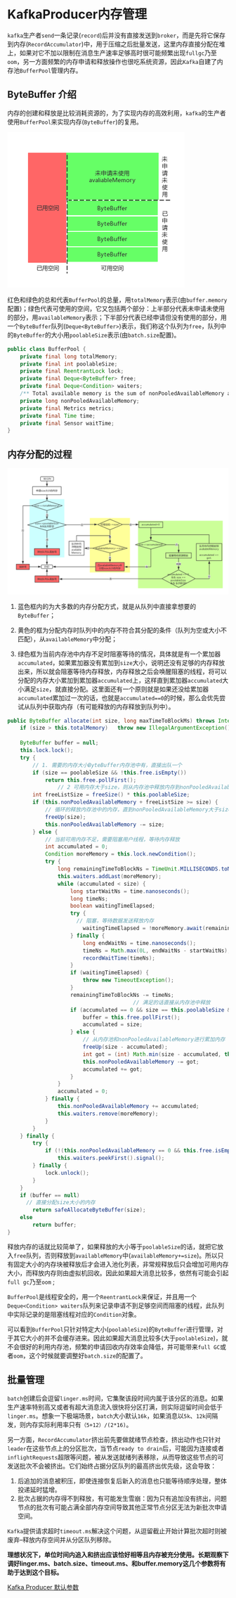 # KafkaProducer内存管理

`kafka`生产者`send`一条记录(`record`)后并没有直接发送到`broker`，而是先将它保存到内存(`RecordAccumulator`)中，用于压缩之后批量发送，这里内存直接分配在堆上，如果对它不加以限制在消息生产速率足够高时很可能频繁出现`fullgc`乃至`oom`，另一方面频繁的内存申请和释放操作也很吃系统资源，因此`Kafka`自建了内存池`BufferPool`管理内存。

## ByteBuffer 介绍

内存的创建和释放是比较消耗资源的，为了实现内存的高效利用，`kafka`的生产者使用`BufferPool`来实现内存(`ByteBuffer`)的复用。

![](img/ProducerMemory.png)

红色和绿色的总和代表`BufferPool`的总量，用`totalMemory`表示(由`buffer.memory`配置)；绿色代表可使用的空间，它又包括两个部分：上半部分代表未申请未使用的部分，用`availableMemory`表示；下半部分代表已经申请但没有使用的部分，用一个`ByteBuffer`队列(`Deque<ByteBuffer>`)表示，我们称这个队列为`free`，队列中的`ByteBuffer`的大小用`poolableSize`表示(由`batch.size`配置)。

```java
public class BufferPool {
    private final long totalMemory;
    private final int poolableSize;
    private final ReentrantLock lock;
    private final Deque<ByteBuffer> free;
    private final Deque<Condition> waiters;
    /** Total available memory is the sum of nonPooledAvailableMemory and the number of byte buffers in free * poolableSize.  */
    private long nonPooledAvailableMemory;
    private final Metrics metrics;
    private final Time time;
    private final Sensor waitTime;
}
```

## 内存分配的过程

![](img/MemoryAllocate.png)

1. 蓝色框内的为大多数的内存分配方式，就是从队列中直接拿想要的`ByteBuffer`；

2. 黄色的框为分配内存时队列中的内存不符合其分配的条件（队列为空或大小不匹配），从`availableMemory`中分配；

3. 绿色框为当前内存池中内存不足时阻塞等待的情况，具体就是有一个累加器`accumulated`，如果累加器没有累加到`size`大小，说明还没有足够的内存释放出来，所以就会阻塞等待内存释放，内存释放之后会唤醒阻塞的线程，将可以分配的内存大小累加到累加器`accumulated`上，这样直到累加器`accumulated`大小满足`size`，就直接分配。这里面还有一个原则就是如果还没给累加器`accumulated`累加过一次的话，也就是`accumulated==0`的时候，那么会优先尝试从队列中获取内存（有可能释放的内存释放到队列中）。

```java
public ByteBuffer allocate(int size, long maxTimeToBlockMs) throws InterruptedException {
    if (size > this.totalMemory)   throw new IllegalArgumentException();

    ByteBuffer buffer = null;
    this.lock.lock();
    try {
        // 1. 需要的内存大小ByteBuffer内存池中有，直接出队一个
        if (size == poolableSize && !this.free.isEmpty())
            return this.free.pollFirst();
				// 2 可用内存大于size，则从内存池中释放内存到nonPooledAvailableMemory中，直接分配size大小的内存
        int freeListSize = freeSize() * this.poolableSize;
        if (this.nonPooledAvailableMemory + freeListSize >= size) {
            // 循环的释放内存池中的内存，直到nonPooledAvailableMemory大于size
            freeUp(size); 
            this.nonPooledAvailableMemory -= size;
        } else {
            // 当前可用内存不足，需要阻塞用户线程，等待内存释放
            int accumulated = 0;
            Condition moreMemory = this.lock.newCondition();
            try {
                long remainingTimeToBlockNs = TimeUnit.MILLISECONDS.toNanos(maxTimeToBlockMs);
                this.waiters.addLast(moreMemory);
                while (accumulated < size) {
                    long startWaitNs = time.nanoseconds();
                    long timeNs;
                    boolean waitingTimeElapsed;
                    try {
                      // 阻塞，等待数据发送释放内存
                        waitingTimeElapsed = !moreMemory.await(remainingTimeToBlockNs, TimeUnit.NANOSECONDS);
                    } finally {
                        long endWaitNs = time.nanoseconds();
                        timeNs = Math.max(0L, endWaitNs - startWaitNs);
                        recordWaitTime(timeNs);
                    }
                    if (waitingTimeElapsed) {
                        throw new TimeoutException();
                    }
                    remainingTimeToBlockNs -= timeNs;
										// 满足的话直接从内存池中释放
                    if (accumulated == 0 && size == this.poolableSize && !this.free.isEmpty()) {
                        buffer = this.free.pollFirst();
                        accumulated = size;
                    } else {
                      	// 从内存池和nonPooledAvailableMemory进行累加内存	
                        freeUp(size - accumulated);
                        int got = (int) Math.min(size - accumulated, this.nonPooledAvailableMemory);
                        this.nonPooledAvailableMemory -= got;
                        accumulated += got;
                    }
                }
                accumulated = 0;
            } finally {
                this.nonPooledAvailableMemory += accumulated;
                this.waiters.remove(moreMemory);
            }
        }
    } finally {
        try {
            if (!(this.nonPooledAvailableMemory == 0 && this.free.isEmpty()) && !this.waiters.isEmpty())
                this.waiters.peekFirst().signal();
        } finally {
            lock.unlock();
        }
    }
    if (buffer == null)
      // 直接分配size大小的内存
        return safeAllocateByteBuffer(size);
    else
        return buffer;
}
```

释放内存的话就比较简单了，如果释放的大小等于`poolableSize`的话，就把它放入`free`队列，否则释放到`availableMemory`中(`availableMemory+=size`)。所以只有固定大小的内存块被释放后才会进入池化列表，非常规释放后只会增加可用内存大小，而释放内存则由虚拟机回收。因此如果超大消息比较多，依然有可能会引起`full gc`乃至`oom` ;

`BufferPool`是线程安全的，用一个`ReentrantLock`来保证，并且用一个`Deque<Condition> waiters`队列来记录申请不到足够空间而阻塞的线程，此队列中实际记录的是阻塞线程对应的`Condition`对象。

可以看到`BufferPool`只针对特定大小(`poolableSize`)的`ByteBuffer`进行管理，对于其它大小的并不会缓存进来。因此如果超大消息比较多(大于`poolableSize`)，就不会很好的利用内存池，频繁的申请回收内存效率会降低，并可能带来`full GC`或者`oom`，这个时候就要调整好`batch.size`的配置了。

## 批量管理

`batch`创建后会逗留`linger.ms`时间，它集聚该段时间内属于该分区的消息。如果生产速率特别高又或者有超大消息流入很快将分区打满，则实际逗留时间会低于`linger.ms`。想象一下极端场景，`batch`大小默认`16k`，如果消息以`5k`、`12k`间隔发，则内存实际利用率只有`（5+12）/(2*16)`。

另一方面，`RecordAccumulator`挤出前先要做就绪节点检查，挤出动作也只针对`leader`在这些节点上的分区批次，当节点`ready to drain`后，可能因为连接或者`inflightRequests`超限等问题，被从发送就绪列表移除，从而导致这些节点的可发送批次不会被挤出。它们始终占据分区队列的最高挤出优先级，这会导致：

1. 后追加的消息被积压，即使连接恢复后新入的消息也只能等待顺序处理，整体投递延时猛增。
2. 批次占据的内存得不到释放，有可能发生雪崩：因为只有追加没有挤出，问题节点的批次有可能占满全部内存空间导致其他正常节点分区无法为新批次申请空间。

`Kafka`提供请求超时`timeout.ms`解决这个问题，从逗留截止开始计算批次超时则被废弃–释放内存空间并从分区队列移除。

**理想状况下，单位时间内追入和挤出应该恰好相等且内存被充分使用。长期观察下调好linger.ms、batch.size、timeout.ms、和buffer.memory这几个参数将有助于达到这个目标。**

[Kafka Producer 默认参数](https://www.jianshu.com/p/72fdad032bb5)
